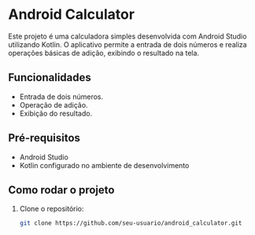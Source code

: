 # Android Calculator

Este projeto é uma calculadora simples desenvolvida com Android Studio utilizando Kotlin. O aplicativo permite a entrada de dois números e realiza operações básicas de adição, exibindo o resultado na tela.

## Funcionalidades

- Entrada de dois números.
- Operação de adição.
- Exibição do resultado.

## Pré-requisitos

- Android Studio
- Kotlin configurado no ambiente de desenvolvimento

## Como rodar o projeto

1. Clone o repositório:
   ```bash
   git clone https://github.com/seu-usuario/android_calculator.git
